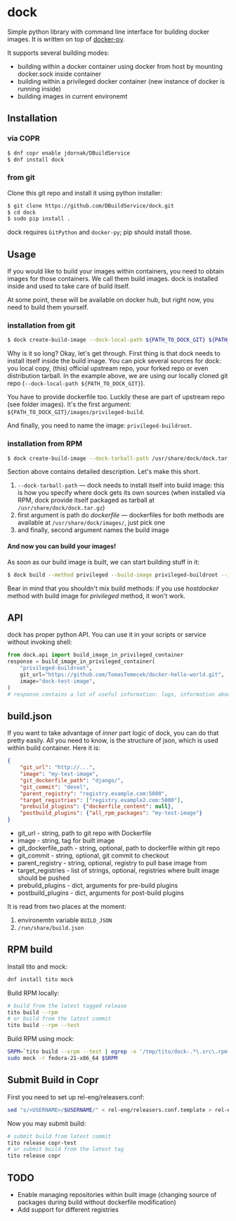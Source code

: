 dock
====

Simple python library with command line interface for building docker images. It is written on top of [docker-py](https://github.com/docker/docker-py).

It supports several building modes:

 * building within a docker container using docker from host by mounting docker.sock inside container
 * building within a privileged docker container (new instance of docker is running inside)
 * building images in current environemt

## Installation

### via COPR

```bash
$ dnf copr enable jdornak/DBuildService
$ dnf install dock
```

### from git

Clone this git repo and install it using python installer:

```bash
$ git clone https://github.com/DBuildService/dock.git
$ cd dock
$ sudo pip install .
```

dock requires `GitPython` and `docker-py`; pip should install those.

## Usage

If you would like to build your images within containers, you need to obtain images for those containers. We call them build images. dock is installed inside and used to take care of build itself.

At some point, these will be available on docker hub, but right now, you need to build them yourself.

### installation from git

```bash
$ dock create-build-image --dock-local-path ${PATH_TO_DOCK_GIT} ${PATH_TO_DOCK_GIT}/images/privileged-builder privileged-buildroot
```

Why is it so long? Okay, let's get through. First thing is that dock needs to install itself inside the build image. You can pick several sources for dock: you local copy, (this) official upstream repo, your forked repo or even distribution tarball. In the example above, we are using our locally cloned git repo (`--dock-local-path ${PATH_TO_DOCK_GIT}`).

You have to provide dockerfile too. Luckily these are part of upstream repo (see folder images). It's the first argument: `${PATH_TO_DOCK_GIT}/images/privileged-build`.

And finally, you need to name the image: `privileged-buildroot`.

### installation from RPM

```bash
$ dock create-build-image --dock-tarball-path /usr/share/dock/dock.tar.gz /usr/share/dock/images/privileged-builder buildroot-fedora
```

Section above contains detailed description. Let's make this short.

1. `--dock-tarball-path` — dock needs to install itself into build image: this is how you specify where dock gets its own sources (when installed via RPM, dock provide itself packaged as tarball at `/usr/share/dock/dock.tar.gz`)
2. first argument is path do _dockerfile_ — dockerfiles for both methods are available at `/usr/share/dock/images/`, just pick one
3. and finally, second argument names the build image

#### And now you can build your images!

As soon as our build image is built, we can start building stuff in it:

```bash
$ dock build --method privileged --build-image privileged-buildroot --image test-image --git-url "https://github.com/TomasTomecek/docker-hello-world.git"
```

Bear in mind that you shouldn't mix build methods: if you use _hostdocker_ method with build image for _privileged_ method, it won't work.

## API

dock has proper python API. You can use it in your scripts or service without invoking shell:

```python
from dock.api import build_image_in_privileged_container
response = build_image_in_privileged_container(
    "privileged-buildroot",
    git_url="https://github.com/TomasTomecek/docker-hello-world.git",
    image="dock-test-image",
)
# response contains a lot of useful information: logs, information about images, plugin results
```

## build.json

If you want to take advantage of _inner_ part logic of dock, you can do that pretty easily. All you need to know, is the structure of json, which is used within build container. Here it is:

```json
{
    "git_url": "http://...",
    "image": "my-test-image",
    "git_dockerfile_path": "django/",
    "git_commit": "devel",
    "parent_registry": "registry.example.com:5000",
    "target_registries": ["registry.example2.com:5000"],
    "prebuild_plugins": {"dockerfile_content": null},
    "postbuild_plugins": {"all_rpm_packages": "my-test-image"}
}
```

 * git_url - string, path to git repo with Dockerfile
 * image - string, tag for built image
 * git_dockerfile_path - string, optional, path to dockerfile within git repo
 * git_commit - string, optional, git commit to checkout
 * parent_registry - string, optional, registry to pull base image from
 * target_registries - list of strings, optional, registries where built image should be pushed
 * prebuild_plugins - dict, arguments for pre-build plugins
 * postbuild_plugins - dict, arguments for post-build plugins

It is read from two places at the moment:

1. environemtn variable `BUILD_JSON`
2. `/run/share/build.json`

## RPM build

Install tito and mock:

```bash
dnf install tito mock
```

Build RPM locally:

```bash
# build from the latest tagged release
tito build --rpm
# or build from the latest commit
tito build --rpm --test
```

Build RPM using mock:

```bash
SRPM=`tito build --srpm --test | egrep -o '/tmp/tito/dock-.*\.src\.rpm'`
sudo mock -r fedora-21-x86_64 $SRPM
```

## Submit Build in Copr

First you need to set up rel-eng/releasers.conf:

```bash
sed "s/<USERNAME>/$USERNAME/" < rel-eng/releasers.conf.template > rel-eng/releasers.conf
```

Now you may submit build:

```bash
# submit build from latest commit
tito release copr-test
# or submit build from the latest tag
tito release copr
```

## TODO

* Enable managing repositories within built image (changing source of packages during build without dockerfile modification)
* Add support for different registries

